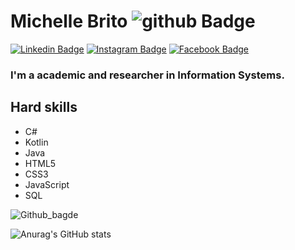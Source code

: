 # Michelle Brito ![github Badge](https://img.shields.io/github/followers/michellebritoo?style=social)

[![Linkedin Badge](https://img.shields.io/badge/-LinkedIn-blue?style=flat-square&logo=Linkedin&logoColor=white&link=https://www.linkedin.com/in/michellebrito01/)](https://www.linkedin.com/in/michellebrito01/)  [![Instagram Badge](https://img.shields.io/badge/instagram-%23E4405F.svg?&style=flat-square&logo=instagram&logoColor=white)](https://www.instagram.com/michebritoo/)  [![Facebook Badge](	https://img.shields.io/badge/facebook-%231877F2.svg?&style=flat-square&logo=facebook&logoColor=white)](https://www.facebook.com/michellecunhask8/)

### I'm a academic and researcher in Information Systems.

## Hard skills

- C#
- Kotlin
- Java
- HTML5
- CSS3
- JavaScript
- SQL

![Github_bagde](https://github-readme-stats.anuraghazra1.vercel.app/api/top-langs/?username=michellebritoo&layout=compact&theme=synthwave)


![Anurag's GitHub stats](https://github-readme-stats.vercel.app/api?username=michellebritoo&show_icons=true&theme=synthwave)
